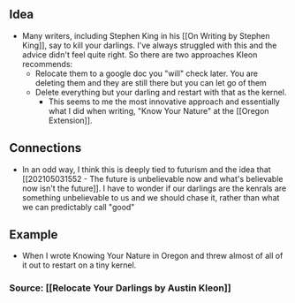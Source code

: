 ## Idea
- Many writers, including Stephen King in his [[On Writing by Stephen King]], say to kill your darlings. I've always struggled with this and the advice didn't feel quite right. So there are two approaches Kleon recommends: 
	- Relocate them to a google doc you "will" check later. You are deleting them and they are still there but you can let go of them
	- Delete everything but your darling and restart with that as the kernel. 
		- This seems to me the most innovative approach and essentially what I did when writing, "Know Your Nature" at the [[Oregon Extension]]. 


## Connections
- In an odd way, I think this is deeply tied to futurism and the idea that [[202105031552 - The future is unbelievable now and what's believable now isn't the future]]. I have to wonder if our darlings are the kenrals are something unbelievable to us and we should chase it, rather than what we can predictably call "good"

## Example
- When I wrote Knowing Your Nature in Oregon and threw almost of all of it out to restart on a tiny kernel.

### Source: [[Relocate Your Darlings by Austin Kleon]]